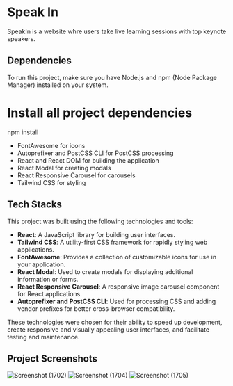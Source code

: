 # Speak In

SpeakIn is a website whre users take live learning sessions with top keynote speakers.

## Dependencies

To run this project, make sure you have Node.js and npm (Node Package Manager) installed on your system.

# Install all project dependencies
npm install

- FontAwesome for icons
- Autoprefixer and PostCSS CLI for PostCSS processing
- React and React DOM for building the application
- React Modal for creating modals
- React Responsive Carousel for carousels
- Tailwind CSS for styling


## Tech Stacks

This project was built using the following technologies and tools:

- **React**: A JavaScript library for building user interfaces.
- **Tailwind CSS**: A utility-first CSS framework for rapidly styling web applications.
- **FontAwesome**: Provides a collection of customizable icons for use in your application.
- **React Modal**: Used to create modals for displaying additional information or forms.
- **React Responsive Carousel**: A responsive image carousel component for React applications.
- **Autoprefixer and PostCSS CLI**: Used for processing CSS and adding vendor prefixes for better cross-browser compatibility.

These technologies were chosen for their ability to speed up development, create responsive and visually appealing user interfaces, and facilitate testing and maintenance.


## Project Screenshots
![Screenshot (1702)](https://github.com/Deepak1095/esmagico/assets/111503473/2e081d24-fb58-46ec-b279-15faf82d3f18)
![Screenshot (1704)](https://github.com/Deepak1095/esmagico/assets/111503473/b2438f66-015c-4cf7-aab2-acf91da30ca3)
![Screenshot (1705)](https://github.com/Deepak1095/esmagico/assets/111503473/4bff48e3-064d-48f6-a36f-318c07912a32)



